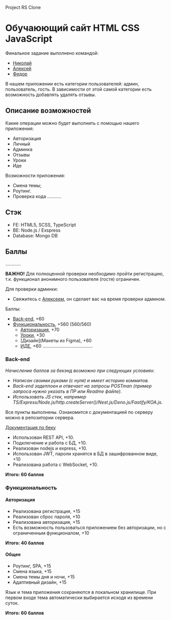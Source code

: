 Project RS Clone 

# Обучаюющий сайт HTML CSS JavaScript

Финальное задание выполнено командой:
- [Николай](https://github.com/v-nv)
- [Алексей](https://github.com/alexgorser)
- [Федор](https://github.com/fedormalinin)

В нашем приложении есть категории пользователей: админ, пользователь, гость. В зависимости от этой самой категории есть возможность добавлять удалять отзывы. 

## Описание возможностей

Какие операции можно будет выполнить с помощью нашего приложения:
- Авторизация 
- Личный 
- Админка 
- Отзывы
- Уроки
- Иде


Возможности приложения:
- Смена темы;
- Роутинг.
- Проверка кода
...........

## Стэк

- FE: HTML5, SCSS, TypeScript
- BE: Node.js / Exspress
- Database: Mongo DB

## Баллы

............

**ВАЖНО!** Для полноценной проверки необходимо пройти регистрацию, т.к. функционал анонимного пользователя (гостя) ограничен.

Для проверки админки:
 - Свяжитесь с [Алексеем](Discord:SunzRain#8564), он сделает вас на время проверки админом.
  
Баллы:
- [Back-end](#back-end), +60
- [Функциональность](#функциональность), +560 (560/560)
    - [Авторизация](#авторизация), +70
    - [Уроки](), +30
    - [Дизайн](Макеты из Figma), +60
    - [ИДЕ](), +60
 .......................................

### Back-end

 *Начисление баллов за бекэнд возможно при следующих условиях*:
- *Написан своими руками (с нуля) и имеет историю коммитов.*
- *Back-end задеплоен и отвечает на запросы POSTman (пример запроса нужно указать в ПР или Readme файле).*
- *Использовать JS стек, например TS/Express/Node.js/http.createServer()/Nest.js/Deno.js/Fastify/KOA.js.*

Все пункты выполнены. Ознакомится с документацией по серверу можно в репозитории сервера.

[Документация по беку](....................................)


- Использован REST API, +10.
- Подключение и работа с БД, +10.
- Реализован nodejs и express, +10.
- Использован JWT, пароли хранятся в БД в зашифрованном виде, +10
- Реализована работа с WebSocket, +10.

**Итого: 60 баллов**

### Функциональность

#### Авторизация

- Реализована регистрация, +15
- Реализован сброс пароля, +10
- Реализована авторизация, +15
- Есть возможность пользоваться приложением без авторизации, но с ограниченным функционалом, +10

**Итого: 40 баллов**

#### Общее

- Роутинг, SPA, +15
- Смена языка, +15
- Смена темы дня и ночи, +15
- Адаптивный дизайн, +15

Язык и тема приложения сохраняются в локальном хранилище. При первом входе тема автоматически выбирается исходя из времени суток.

**Итого: 60 баллов**